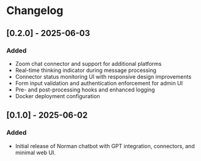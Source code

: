 # Changelog

## [0.2.0] - 2025-06-03
### Added
- Zoom chat connector and support for additional platforms
- Real-time thinking indicator during message processing
- Connector status monitoring UI with responsive design improvements
- Form input validation and authentication enforcement for admin UI
- Pre- and post-processing hooks and enhanced logging
- Docker deployment configuration

## [0.1.0] - 2025-06-02
### Added
- Initial release of Norman chatbot with GPT integration, connectors, and minimal web UI.
